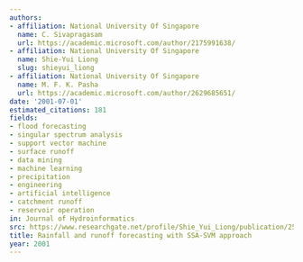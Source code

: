 ```yaml
---
authors:
- affiliation: National University Of Singapore
  name: C. Sivapragasam
  url: https://academic.microsoft.com/author/2175991638/
- affiliation: National University Of Singapore
  name: Shie-Yui Liong
  slug: shieyui_liong
- affiliation: National University Of Singapore
  name: M. F. K. Pasha
  url: https://academic.microsoft.com/author/2629685651/
date: '2001-07-01'
estimated_citations: 181
fields:
- flood forecasting
- singular spectrum analysis
- support vector machine
- surface runoff
- data mining
- machine learning
- precipitation
- engineering
- artificial intelligence
- catchment runoff
- reservoir operation
in: Journal of Hydroinformatics
src: https://www.researchgate.net/profile/Shie_Yui_Liong/publication/253900438_Rainfall_and_runoff_forecasting_with_SSA-SVM_approach/links/00b4952fa2a6a8d365000000.pdf
title: Rainfall and runoff forecasting with SSA-SVM approach
year: 2001
---
```


